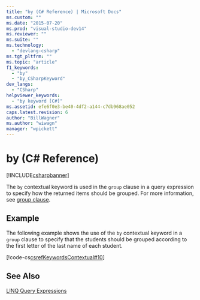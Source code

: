 ```yaml
---
title: "by (C# Reference) | Microsoft Docs"
ms.custom: ""
ms.date: "2015-07-20"
ms.prod: "visual-studio-dev14"
ms.reviewer: ""
ms.suite: ""
ms.technology: 
  - "devlang-csharp"
ms.tgt_pltfrm: ""
ms.topic: "article"
f1_keywords: 
  - "by"
  - "by_CSharpKeyword"
dev_langs: 
  - "CSharp"
helpviewer_keywords: 
  - "by keyword [C#]"
ms.assetid: efe6f0e3-be40-4df2-a144-c7db968ae052
caps.latest.revision: 6
author: "BillWagner"
ms.author: "wiwagn"
manager: "wpickett"
---
```

# by (C# Reference)
[!INCLUDE[csharpbanner](../../../csharp/includes/csharpbanner.md)]

The `by` contextual keyword is used in the `group` clause in a query expression to specify how the returned items should be grouped. For more information, see [group clause](../../../csharp/language-reference/keywords/group-clause.md).  
  
## Example  
 The following example shows the use of the `by` contextual keyword in a `group` clause to specify that the students should be grouped according to the first letter of the last name of each student.  
  
 [!code-cs[csrefKeywordsContextual#10](../../../csharp/language-reference/keywords/codesnippet/csharp/by_1.cs)]  
  
## See Also  
 [LINQ Query Expressions](../../../csharp/programming-guide/linq-query-expressions/index.md)